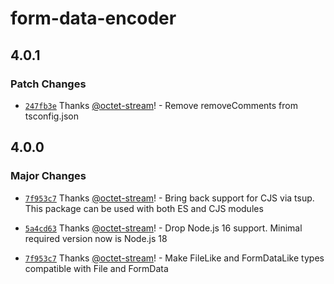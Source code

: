 # form-data-encoder

## 4.0.1

### Patch Changes

- [`247fb3e`](https://github.com/octet-stream/form-data-encoder/commit/247fb3e913e61a15c599e3988747fc993927ca32) Thanks [@octet-stream](https://github.com/octet-stream)! - Remove removeComments from tsconfig.json

## 4.0.0

### Major Changes

- [`7f953c7`](https://github.com/octet-stream/form-data-encoder/commit/7f953c77cb5f1abe8d26318716b929d2c04b32f3) Thanks [@octet-stream](https://github.com/octet-stream)! - Bring back support for CJS via tsup. This package can be used with both ES and CJS modules

- [`5a4cd63`](https://github.com/octet-stream/form-data-encoder/commit/5a4cd633e7e68e6d1ba646efba3a914458a431ff) Thanks [@octet-stream](https://github.com/octet-stream)! - Drop Node.js 16 support. Minimal required version now is Node.js 18

- [`7f953c7`](https://github.com/octet-stream/form-data-encoder/commit/7f953c77cb5f1abe8d26318716b929d2c04b32f3) Thanks [@octet-stream](https://github.com/octet-stream)! - Make FileLike and FormDataLike types compatible with File and FormData
